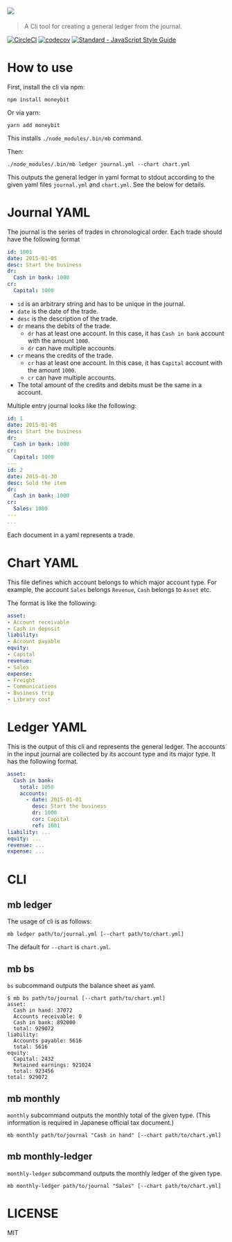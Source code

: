 # <img src="http://kt3k.github.io/moneybit/media/wide-logo.svg">

> A Cli tool for creating a general ledger from the journal.

[![CircleCI](https://circleci.com/gh/kt3k/moneybit.svg?style=svg)](https://circleci.com/gh/kt3k/moneybit)
[![codecov](https://codecov.io/gh/kt3k/moneybit/branch/master/graph/badge.svg)](https://codecov.io/gh/kt3k/moneybit)
[![Standard - JavaScript Style Guide](https://img.shields.io/badge/code_style-standard-brightgreen.svg)](http://standardjs.com/)

# How to use

First, install the cli via npm:

    npm install moneybit

Or via yarn:

    yarn add moneybit

This installs `./node_modules/.bin/mb` command.

Then:

    ./node_modules/.bin/mb ledger journal.yml --chart chart.yml

This outputs the general ledger in yaml format to stdout according to the given yaml files `journal.yml` and `chart.yml`. See the below for details.

# Journal YAML

The journal is the series of trades in chronological order. Each trade should have the following format

```yml
id: 1001
date: 2015-01-05
desc: Start the business
dr:
  Cash in bank: 1000
cr:
  Capital: 1000
```

- `id` is an arbitrary string and has to be unique in the journal.
- `date` is the date of the trade.
- `desc` is the description of the trade.
- `dr` means the debits of the trade.
  - `dr` has at least one account. In this case, it has `Cash in bank` account with the amount `1000`.
  - `dr` can have multiple accounts.
- `cr` means the credits of the trade.
  - `cr` has at least one account. In this case, it has `Capital` account with the amount `1000`.
  - `cr` can have multiple accounts.
- The total amount of the credits and debits must be the same in a account.

Multiple entry journal looks like the following:

```yml
id: 1
date: 2015-01-05
desc: Start the business
dr:
  Cash in bank: 1000
cr:
  Capital: 1000
---
id: 2
date: 2015-01-30
desc: Sold the item
dr:
  Cash in bank: 1000
cr:
  Sales: 1000
---
...
```

Each document in a yaml represents a trade.

# Chart YAML

This file defines which account belongs to which major account type. For example, the account `Sales` belongs `Revenue`, `Cash` belongs to `Asset` etc.

The format is like the following:

```yml
asset:
- Account receivable
- Cash in deposit
liability:
- Account payable
equity:
- Capital
revenue:
- Sales
expense:
- Freight
- Communications
- Business trip
- Library cost
```

# Ledger YAML

This is the output of this cli and represents the general ledger. The accounts in the input journal are collected by its account type and its major type. It has the following format.

```yml
asset:
  Cash in bank:
    total: 1050
    accounts:
      - date: 2015-01-01
        desc: Start the business
        dr: 1000
        cor: Capital
        ref: 1001
liability: ...
equity: ...
revenue: ...
expense: ...
```

# CLI

## mb ledger

The usage of cli is as follows:

    mb ledger path/to/journal.yml [--chart path/to/chart.yml]

The default for `--chart` is `chart.yml`.

## mb bs

`bs` subcommand outputs the balance sheet as yaml.

```
$ mb bs path/to/journal [--chart path/to/chart.yml]
asset:
  Cash in hand: 37072
  Accounts receivable: 0
  Cash in bank: 892000
  total: 929072
liability:
  Accounts payable: 5616
  total: 5616
equity:
  Capital: 2432
  Retained earnings: 921024
  total: 923456
total: 929072
```

## mb monthly

`monthly` subcommand outputs the monthly total of the given type. (This information is required in Japanese official tax document.)

    mb monthly path/to/journal "Cash in hand" [--chart path/to/chart.yml]

## mb monthly-ledger

`monthly-ledger` subcommand outputs the monthly ledger of the given type.

    mb monthly-ledger path/to/journal "Sales" [--chart path/to/chart.yml]

# LICENSE

MIT
